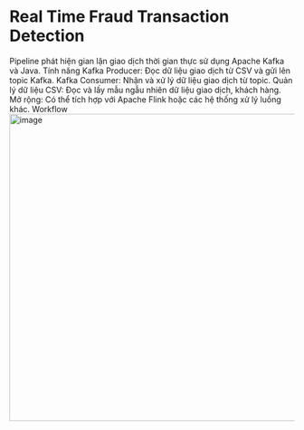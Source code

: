 # Real Time Fraud Transaction Detection
Pipeline phát hiện gian lận giao dịch thời gian thực sử dụng Apache Kafka và Java.
Tính năng
Kafka Producer: Đọc dữ liệu giao dịch từ CSV và gửi lên topic Kafka.
Kafka Consumer: Nhận và xử lý dữ liệu giao dịch từ topic.
Quản lý dữ liệu CSV: Đọc và lấy mẫu ngẫu nhiên dữ liệu giao dịch, khách hàng.
Mở rộng: Có thể tích hợp với Apache Flink hoặc các hệ thống xử lý luồng khác.
Workflow
<img width="899" height="543" alt="image" src="https://github.com/user-attachments/assets/ff594ed5-b08d-44a6-852f-12b2f662d9c3" />


